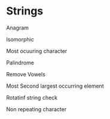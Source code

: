 # Strings

Anagram

Isomorphic

Most ocuuring character

Palindrome

Remove Vowels

Most Second largest occurring element

Rotatinf string check

Non repeating character
